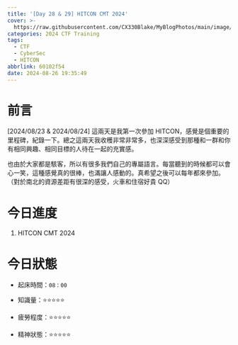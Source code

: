 ```yaml
---
title: '[Day 28 & 29] HITCON CMT 2024'
cover: >-
  https://raw.githubusercontent.com/CX330Blake/MyBlogPhotos/main/image/hackerTraining.jpg
categories: 2024 CTF Training
tags:
  - CTF
  - CyberSec
  - HITCON
abbrlink: 60102f54
date: 2024-08-26 19:35:49
---
```


# 前言

[2024/08/23 & 2024/08/24]
這兩天是我第一次參加 HITCON，感覺是個重要的里程碑，紀錄一下。總之這兩天我收穫非常非常多，也深深感受到那種和一群和你有相同興趣、相同目標的人待在一起的充實感。

也由於大家都是駭客，所以有很多我們自己的專屬語言。每當聽到的時候都可以會心一笑，這種感覺真的很棒，也滿讓人感動的。真希望之後可以每年都來參加。（對於南北的資源差距有很深的感受，火車和住宿好貴 QQ）

# 今日進度

1. HITCON CMT 2024

# 今日狀態

-   起床時間：`08：00`

-   知識量：⭐⭐⭐⭐⭐

-   疲勞程度：⭐⭐⭐⭐⭐

-   精神狀態：⭐⭐⭐⭐⭐

